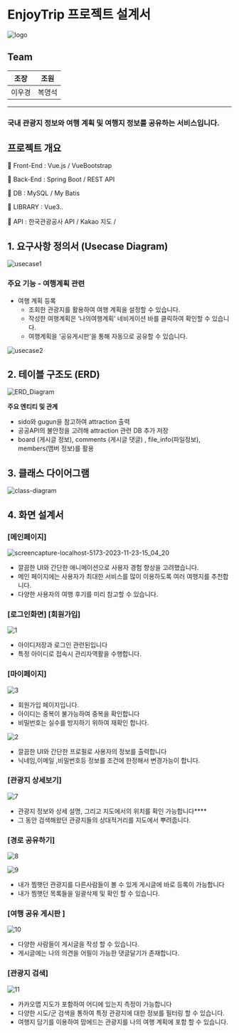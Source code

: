 # EnjoyTrip 프로젝트 설계서

![logo](https://github.com/Lee-search/enjoytrip-vue/assets/95065616/811e64bb-3ca5-4f87-a7a8-3804a530dfe8)

## Team

| 조장 | 조원 |
| --- | --- |
| 이우경 | 복영석 |

****

### **국내 관광지 정보와 여행 계획 및 여행지 정보를 공유하는 서비스입니다.**

## 프로젝트 개요

📌 Front-End : Vue.js / VueBootstrap

📌 Back-End : Spring Boot / REST API

📌 DB : MySQL / My Batis

📌 LIBRARY : Vue3..

📌 API : 한국관광공사 API / Kakao 지도 /  

## 1. 요구사항 정의서 (Usecase Diagram)
![usecase1](https://github.com/Lee-search/enjoytrip-main/assets/95065616/dd95c539-61fc-4230-98aa-43565abfe94f)

### 주요 기능 - 여행계획 관련

- 여행 계획 등록
    - 조회한 관광지를 활용하여 여행 계획을 설정할 수 있습니다.
    - 작성한 여행계획은 ‘나의여행계획’ 네비게이션 바를 클릭하여 확인할 수 있습니다.
    - 여행계획을 ‘공유게시판’을 통해 자동으로 공유할 수 있습니다.

![usecase2](https://github.com/Lee-search/enjoytrip-main/assets/95065616/692328b6-6f6a-4479-8d5d-37f4f9e48d31)

## 2. 테이블 구조도 (ERD)

![ERD_Diagram](https://github.com/Lee-search/enjoytrip-main/assets/95065616/20a19e1d-06ba-41de-95a1-a429ee78384a)

**주요 엔티티 및 관계**

- sido와 gugun을 참고하여 attraction 출력
- 공공API의 불안정을 고려해 attraction 관련 DB 추가 저장
- board (게시글 정보), comments (게시글 댓글) , file_info(파일정보), members(맴버 정보)를 활용

## 3. 클래스 다이어그램

![class-diagram](https://github.com/Lee-search/enjoytrip-main/assets/95065616/bc582a87-2596-4866-86db-ca0f25a229af)


## 4. 화면 설계서

### [메인페이지]

![screencapture-localhost-5173-2023-11-23-15_04_20](https://github.com/Lee-search/enjoytrip-vue/assets/95065616/3d45d1b4-fd51-46f9-91b6-f0af599de235)

- 깔끔한 UI와 간단한 애니메이션으로 사용자 경험 향상을 고려했습니다.
- 메인 페이지에는 사용자가 최대한 서비스를 많이 이용하도록 여러 여행지를 추천합니다.
- 다양한 사용자의 여행 후기를 미리 참고할 수 있습니다.

### [로그인화면]                                                    [회원가입]

![1](https://github.com/Lee-search/enjoytrip-main/assets/95065616/7464ae8b-7960-4bf4-b15f-0fb5260f9dd8)
- 아이디저장과 로그인 관련된입니다
- 특정 아이디로 접속시 관리자역활을 수행합니다.

### [마이페이지]

![3](https://github.com/Lee-search/enjoytrip-main/assets/95065616/69ce714e-0e83-431e-bff2-dd538cf3f6dc)

- 회원가입 페이지입니다.
- 아이디는 중복이 불가능하여 중복을 확인합니다
- 비밀번호는 실수를 방지하기 위하여 재확인 합니다.


![2](https://github.com/Lee-search/enjoytrip-main/assets/95065616/dad530c8-e1e7-4e5a-88e4-2d3407e370fd)




- 깔끔한 UI와 간단한 프로필로 사용자의 정보를 출력합니다
- 닉네임,이메일 ,비밀번호등 정보를 조건에 한정해서 변경가능이 합니다.

  

### [관광지 상세보기]

![7](https://github.com/Lee-search/enjoytrip-main/assets/95065616/a02d8064-1096-4e0a-b9f0-9a4eca9574e2)
- 관광지 정보와 상세 설명, 그리고 지도에서의 위치를 확인 가능합니다****
- 그 동안 검색해왔던 관광지들의 상대적거리를 지도에서 뿌려줍니다.

### [경로 공유하기]

![8](https://github.com/Lee-search/enjoytrip-main/assets/95065616/74dc7f18-285b-46b3-9036-2e7282cfbb7b)

![9](https://github.com/Lee-search/enjoytrip-main/assets/95065616/0eb397ae-d800-4782-b6df-6c58849c913c)


- 내가 찜햇던 관광지를 다른사람들이 볼 수 있게 게시글에 바로 등록이 가능합니다
- 내가 찜햇던 목록들을 일괄삭제 및 확인 할 수 있습니다.

### [여행 공유 게시판 ]

![10](https://github.com/Lee-search/enjoytrip-main/assets/95065616/e946c763-c899-4028-b8b0-2567b12821f2)

- 다양한 사람들이 게시글을 작성 할 수 있습니다.
- 게시글에는 나의 의견을 어필이 가능한 댓글달기가 존재합니다.

### [관광지 검색]


![11](https://github.com/Lee-search/enjoytrip-main/assets/95065616/187aefce-4476-4de7-b01c-648e71630583)


- 카카오맵 지도가 포함하여 어디에 있는지 측정이 가능합니다
- 다양한 시도/군 검색을 통하여 특정 관광지에 대한 정보를 필터링 할 수 있습니다.
- 여행지 담기를 이용하여 맘에드는 관광지를 나의 여행 계획에 포함 할 수 있습니다.
